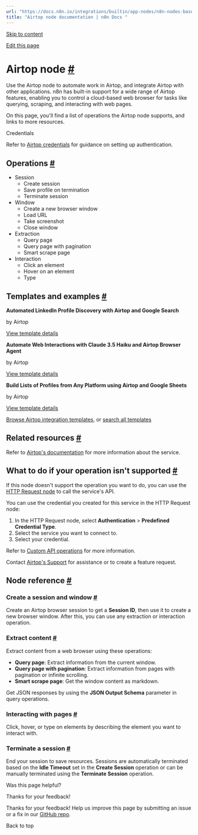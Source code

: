```yaml
---
url: "https://docs.n8n.io/integrations/builtin/app-nodes/n8n-nodes-base.airtop/"
title: "Airtop node documentation | n8n Docs "
---
```


[Skip to content](https://docs.n8n.io/integrations/builtin/app-nodes/n8n-nodes-base.airtop/#airtop-node)

[Edit this page](https://github.com/n8n-io/n8n-docs/edit/main/docs/integrations/builtin/app-nodes/n8n-nodes-base.airtop.md "Edit this page")

# Airtop node [\#](https://docs.n8n.io/integrations/builtin/app-nodes/n8n-nodes-base.airtop/\#airtop-node "Permanent link")

Use the Airtop node to automate work in Airtop, and integrate Airtop with other applications. n8n has built-in support for a wide range of Airtop features, enabling you to control a cloud-based web browser for tasks like querying, scraping, and interacting with web pages.

On this page, you'll find a list of operations the Airtop node supports, and links to more resources.

Credentials

Refer to [Airtop credentials](https://docs.n8n.io/integrations/builtin/credentials/airtop/) for guidance on setting up authentication.

## Operations [\#](https://docs.n8n.io/integrations/builtin/app-nodes/n8n-nodes-base.airtop/\#operations "Permanent link")

- Session
  - Create session
  - Save profile on termination
  - Terminate session
- Window
  - Create a new browser window
  - Load URL
  - Take screenshot
  - Close window
- Extraction
  - Query page
  - Query page with pagination
  - Smart scrape page
- Interaction
  - Click an element
  - Hover on an element
  - Type

## Templates and examples [\#](https://docs.n8n.io/integrations/builtin/app-nodes/n8n-nodes-base.airtop/\#templates-and-examples "Permanent link")

**Automated LinkedIn Profile Discovery with Airtop and Google Search**

by Airtop

[View template details](https://n8n.io/workflows/3477-automated-linkedin-profile-discovery-with-airtop-and-google-search/)

**Automate Web Interactions with Claude 3.5 Haiku and Airtop Browser Agent**

by Airtop

[View template details](https://n8n.io/workflows/3592-automate-web-interactions-with-claude-35-haiku-and-airtop-browser-agent/)

**Build Lists of Profiles from Any Platform using Airtop and Google Sheets**

by Airtop

[View template details](https://n8n.io/workflows/3479-build-lists-of-profiles-from-any-platform-using-airtop-and-google-sheets/)

[Browse Airtop integration templates](https://n8n.io/integrations/airtop/), or [search all templates](https://n8n.io/workflows/)

## Related resources [\#](https://docs.n8n.io/integrations/builtin/app-nodes/n8n-nodes-base.airtop/\#related-resources "Permanent link")

Refer to [Airtop's documentation](https://docs.airtop.ai/api-reference/airtop-api) for more information about the service.

## What to do if your operation isn't supported [\#](https://docs.n8n.io/integrations/builtin/app-nodes/n8n-nodes-base.airtop/\#what-to-do-if-your-operation-isnt-supported "Permanent link")

If this node doesn't support the operation you want to do, you can use the [HTTP Request node](https://docs.n8n.io/integrations/builtin/core-nodes/n8n-nodes-base.httprequest/) to call the service's API.

You can use the credential you created for this service in the HTTP Request node:

1. In the HTTP Request node, select **Authentication** \> **Predefined Credential Type**.
2. Select the service you want to connect to.
3. Select your credential.

Refer to [Custom API operations](https://docs.n8n.io/integrations/custom-operations/) for more information.

Contact [Airtop's Support](https://docs.airtop.ai/guides/misc/support) for assistance or to create a feature request.

## Node reference [\#](https://docs.n8n.io/integrations/builtin/app-nodes/n8n-nodes-base.airtop/\#node-reference "Permanent link")

### Create a session and window [\#](https://docs.n8n.io/integrations/builtin/app-nodes/n8n-nodes-base.airtop/\#create-a-session-and-window "Permanent link")

Create an Airtop browser session to get a **Session ID**, then use it to create a new browser window. After this, you can use any extraction or interaction operation.

### Extract content [\#](https://docs.n8n.io/integrations/builtin/app-nodes/n8n-nodes-base.airtop/\#extract-content "Permanent link")

Extract content from a web browser using these operations:

- **Query page**: Extract information from the current window.
- **Query page with pagination**: Extract information from pages with pagination or infinite scrolling.
- **Smart scrape page**: Get the window content as markdown.

Get JSON responses by using the **JSON Output Schema** parameter in query operations.

### Interacting with pages [\#](https://docs.n8n.io/integrations/builtin/app-nodes/n8n-nodes-base.airtop/\#interacting-with-pages "Permanent link")

Click, hover, or type on elements by describing the element you want to interact with.

### Terminate a session [\#](https://docs.n8n.io/integrations/builtin/app-nodes/n8n-nodes-base.airtop/\#terminate-a-session "Permanent link")

End your session to save resources. Sessions are automatically terminated based on the **Idle Timeout** set in the **Create Session** operation or can be manually terminated using the **Terminate Session** operation.

Was this page helpful?






Thanks for your feedback!






Thanks for your feedback! Help us improve this page by submitting an issue or a fix in our [GitHub repo](https://github.com/n8n-io/n8n-docs).


Back to top